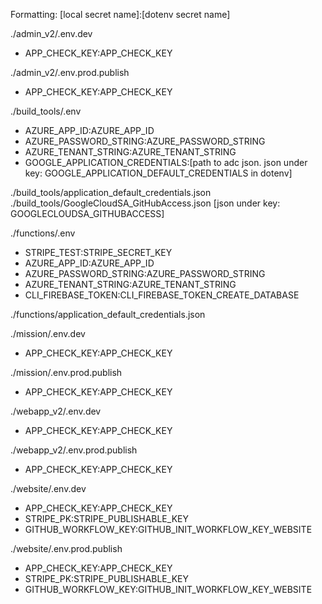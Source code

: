Formatting: [local secret name]:[dotenv secret name]

./admin_v2/.env.dev

- APP_CHECK_KEY:APP_CHECK_KEY

./admin_v2/.env.prod.publish

- APP_CHECK_KEY:APP_CHECK_KEY

./build_tools/.env

- AZURE_APP_ID:AZURE_APP_ID
- AZURE_PASSWORD_STRING:AZURE_PASSWORD_STRING
- AZURE_TENANT_STRING:AZURE_TENANT_STRING
- GOOGLE_APPLICATION_CREDENTIALS:[path to adc json. json under key: GOOGLE_APPLICATION_DEFAULT_CREDENTIALS in dotenv]

./build_tools/application_default_credentials.json
./build_tools/GoogleCloudSA_GitHubAccess.json [json under key: GOOGLECLOUDSA_GITHUBACCESS]

./functions/.env

- STRIPE_TEST:STRIPE_SECRET_KEY
- AZURE_APP_ID:AZURE_APP_ID
- AZURE_PASSWORD_STRING:AZURE_PASSWORD_STRING
- AZURE_TENANT_STRING:AZURE_TENANT_STRING
- CLI_FIREBASE_TOKEN:CLI_FIREBASE_TOKEN_CREATE_DATABASE

./functions/application_default_credentials.json

./mission/.env.dev

- APP_CHECK_KEY:APP_CHECK_KEY

./mission/.env.prod.publish

- APP_CHECK_KEY:APP_CHECK_KEY

./webapp_v2/.env.dev

- APP_CHECK_KEY:APP_CHECK_KEY

./webapp_v2/.env.prod.publish

- APP_CHECK_KEY:APP_CHECK_KEY

./website/.env.dev

- APP_CHECK_KEY:APP_CHECK_KEY
- STRIPE_PK:STRIPE_PUBLISHABLE_KEY
- GITHUB_WORKFLOW_KEY:GITHUB_INIT_WORKFLOW_KEY_WEBSITE

./website/.env.prod.publish

- APP_CHECK_KEY:APP_CHECK_KEY
- STRIPE_PK:STRIPE_PUBLISHABLE_KEY
- GITHUB_WORKFLOW_KEY:GITHUB_INIT_WORKFLOW_KEY_WEBSITE
